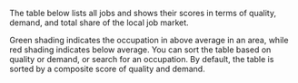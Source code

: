 The table below lists all jobs and shows their scores in terms of quality, demand, and total share of the local job market.

Green shading indicates the occupation in above average in an area, while red shading indicates below average. You can sort the table based on quality or demand, or search for an occupation. By default, the table is sorted by a composite score of quality and demand. 